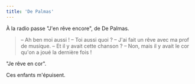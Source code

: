 ```yaml
---
title: 'De Palmas'
---
```


À la radio passe "J'en rêve encore", de De Palmas.

> – Ah ben moi aussi !
> – Toi aussi quoi ?
> – J'ai fait un rêve avec ma prof de musique.
> – Et il y avait cette chanson ?
> – Non, mais il y avait le cor qu'on a joué la dernière fois !

"Je rêve en cor".

Ces enfants m'épuisent.
